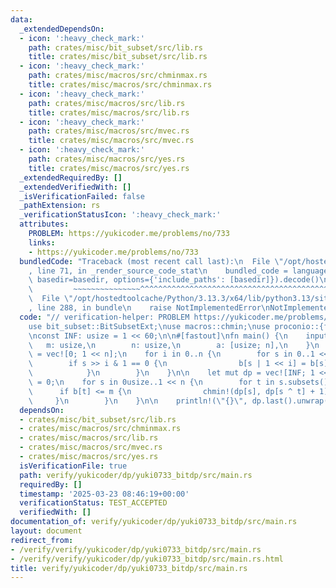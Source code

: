 ```yaml
---
data:
  _extendedDependsOn:
  - icon: ':heavy_check_mark:'
    path: crates/misc/bit_subset/src/lib.rs
    title: crates/misc/bit_subset/src/lib.rs
  - icon: ':heavy_check_mark:'
    path: crates/misc/macros/src/chminmax.rs
    title: crates/misc/macros/src/chminmax.rs
  - icon: ':heavy_check_mark:'
    path: crates/misc/macros/src/lib.rs
    title: crates/misc/macros/src/lib.rs
  - icon: ':heavy_check_mark:'
    path: crates/misc/macros/src/mvec.rs
    title: crates/misc/macros/src/mvec.rs
  - icon: ':heavy_check_mark:'
    path: crates/misc/macros/src/yes.rs
    title: crates/misc/macros/src/yes.rs
  _extendedRequiredBy: []
  _extendedVerifiedWith: []
  _isVerificationFailed: false
  _pathExtension: rs
  _verificationStatusIcon: ':heavy_check_mark:'
  attributes:
    PROBLEM: https://yukicoder.me/problems/no/733
    links:
    - https://yukicoder.me/problems/no/733
  bundledCode: "Traceback (most recent call last):\n  File \"/opt/hostedtoolcache/Python/3.13.3/x64/lib/python3.13/site-packages/onlinejudge_verify/documentation/build.py\"\
    , line 71, in _render_source_code_stat\n    bundled_code = language.bundle(stat.path,\
    \ basedir=basedir, options={'include_paths': [basedir]}).decode()\n          \
    \         ~~~~~~~~~~~~~~~^^^^^^^^^^^^^^^^^^^^^^^^^^^^^^^^^^^^^^^^^^^^^^^^^^^^^^^^^^^^^^^^^^\n\
    \  File \"/opt/hostedtoolcache/Python/3.13.3/x64/lib/python3.13/site-packages/onlinejudge_verify/languages/rust.py\"\
    , line 288, in bundle\n    raise NotImplementedError\nNotImplementedError\n"
  code: "// verification-helper: PROBLEM https://yukicoder.me/problems/no/733\n\n\
    use bit_subset::BitSubsetExt;\nuse macros::chmin;\nuse proconio::{fastout, input};\n\
    \nconst INF: usize = 1 << 60;\n\n#[fastout]\nfn main() {\n    input! {\n     \
    \   m: usize,\n        n: usize,\n        a: [usize; n],\n    }\n    let mut b\
    \ = vec![0; 1 << n];\n    for i in 0..n {\n        for s in 0..1 << n {\n    \
    \        if s >> i & 1 == 0 {\n                b[s | 1 << i] = b[s] + a[i];\n\
    \            }\n        }\n    }\n\n    let mut dp = vec![INF; 1 << n];\n    dp[0]\
    \ = 0;\n    for s in 0usize..1 << n {\n        for t in s.subsets() {\n      \
    \      if b[t] <= m {\n                chmin!(dp[s], dp[s ^ t] + 1);\n       \
    \     }\n        }\n    }\n\n    println!(\"{}\", dp.last().unwrap());\n}\n"
  dependsOn:
  - crates/misc/bit_subset/src/lib.rs
  - crates/misc/macros/src/chminmax.rs
  - crates/misc/macros/src/lib.rs
  - crates/misc/macros/src/mvec.rs
  - crates/misc/macros/src/yes.rs
  isVerificationFile: true
  path: verify/yukicoder/dp/yuki0733_bitdp/src/main.rs
  requiredBy: []
  timestamp: '2025-03-23 08:46:19+00:00'
  verificationStatus: TEST_ACCEPTED
  verifiedWith: []
documentation_of: verify/yukicoder/dp/yuki0733_bitdp/src/main.rs
layout: document
redirect_from:
- /verify/verify/yukicoder/dp/yuki0733_bitdp/src/main.rs
- /verify/verify/yukicoder/dp/yuki0733_bitdp/src/main.rs.html
title: verify/yukicoder/dp/yuki0733_bitdp/src/main.rs
---
```

